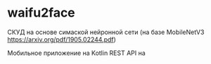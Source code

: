# waifu2face

СКУД на основе симаской нейронной сети (на базе MobileNetV3 https://arxiv.org/pdf/1905.02244.pdf)

Мобильное приложение на Kotlin
REST API на 
